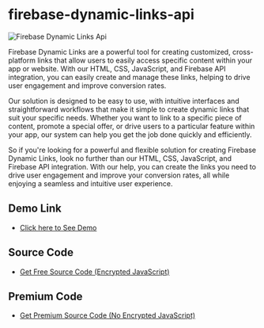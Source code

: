 # firebase-dynamic-links-api
![Firebase Dynamic Links Api](https://blogger.googleusercontent.com/img/b/R29vZ2xl/AVvXsEjw9O5lrSAMsPfgTXsZg0gwD8K0DupvkpN9l2CkQ7vnXKNkA8YParS5wTaaaLo7sFsz9UqsP6Jwd_zesnQSdsL2QEV4UFK2Vz4TdTGZghG384mi8y5efmGVaINsgM9InIoNRhRNZ5aiIodISLfcc-0gQfpmzRpkQRAtKw0eqrbaTmxXXCrTh0eU3qMi/s4000/firebase-dynamic-links-api.jpg)

Firebase Dynamic Links are a powerful tool for creating customized, cross-platform links that allow users to easily access specific content within your app or website. With our HTML, CSS, JavaScript, and Firebase API integration, you can easily create and manage these links, helping to drive user engagement and improve conversion rates.

Our solution is designed to be easy to use, with intuitive interfaces and straightforward workflows that make it simple to create dynamic links that suit your specific needs. Whether you want to link to a specific piece of content, promote a special offer, or drive users to a particular feature within your app, our system can help you get the job done quickly and efficiently.

So if you're looking for a powerful and flexible solution for creating Firebase Dynamic Links, look no further than our HTML, CSS, JavaScript, and Firebase API integration. With our help, you can create the links you need to drive user engagement and improve your conversion rates, all while enjoying a seamless and intuitive user experience.

## Demo Link
- [Click here to See Demo](https://smarttechmukesh.github.io/firebase-dynamic-links-api/)

## Source Code

- [Get Free Source Code (Encrypted JavaScript)](https://www.smarttechmukesh.com/)

## Premium Code

- [Get Premium Source Code (No Encrypted JavaScript)](https://www.buymeacoffee.com/smarttechmukesh/e/127141)
